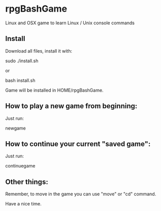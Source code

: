 # rpgBashGame
Linux and OSX game to learn Linux / Unix console commands

Install
------------

Download all files, install it with:

sudo ./install.sh

or 

bash install.sh


Game will be installed in HOME/rpgBashGame. 


How to play a new game from beginning:
--------

Just run: 

newgame


How to continue your current "saved game":
--------

Just run: 

continuegame


Other things:
--------

Remember, to move in the game you can use "move" or "cd" command.

Have a nice time.

